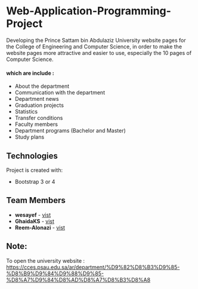 # Web-Application-Programming-Project
Developing the Prince Sattam bin Abdulaziz University website pages for the College of Engineering and Computer Science, in order to make the website pages more attractive and easier to use, especially the 10 pages of Computer Science.

#### which are include :
* About the department
* Communication with the department 
* Department news 
* Graduation projects
* Statistics
* Transfer conditions
* Faculty members
* Department programs (Bachelor and Master)
* Study plans

## Technologies
Project is created with:
* Bootstrap 3 or 4

## Team Members
* **wesayef** - [vist](https://github.com/wesayef)
* **GhaidaKS** - [vist](https://github.com/GhaidaKS)
* **Reem-Alonazi** - [vist](https://github.com/Reem-Alonazi)


## Note:
To open the university website : https://cces.psau.edu.sa/ar/department/%D9%82%D8%B3%D9%85-%D8%B9%D9%84%D9%88%D9%85-%D8%A7%D9%84%D8%AD%D8%A7%D8%B3%D8%A8
